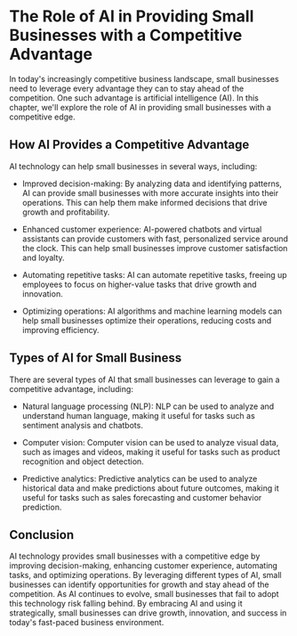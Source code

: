 The Role of AI in Providing Small Businesses with a Competitive Advantage
==================================================================================================

In today's increasingly competitive business landscape, small businesses need to leverage every advantage they can to stay ahead of the competition. One such advantage is artificial intelligence (AI). In this chapter, we'll explore the role of AI in providing small businesses with a competitive edge.

How AI Provides a Competitive Advantage
---------------------------------------

AI technology can help small businesses in several ways, including:

* Improved decision-making: By analyzing data and identifying patterns, AI can provide small businesses with more accurate insights into their operations. This can help them make informed decisions that drive growth and profitability.

* Enhanced customer experience: AI-powered chatbots and virtual assistants can provide customers with fast, personalized service around the clock. This can help small businesses improve customer satisfaction and loyalty.

* Automating repetitive tasks: AI can automate repetitive tasks, freeing up employees to focus on higher-value tasks that drive growth and innovation.

* Optimizing operations: AI algorithms and machine learning models can help small businesses optimize their operations, reducing costs and improving efficiency.

Types of AI for Small Business
------------------------------

There are several types of AI that small businesses can leverage to gain a competitive advantage, including:

* Natural language processing (NLP): NLP can be used to analyze and understand human language, making it useful for tasks such as sentiment analysis and chatbots.

* Computer vision: Computer vision can be used to analyze visual data, such as images and videos, making it useful for tasks such as product recognition and object detection.

* Predictive analytics: Predictive analytics can be used to analyze historical data and make predictions about future outcomes, making it useful for tasks such as sales forecasting and customer behavior prediction.

Conclusion
----------

AI technology provides small businesses with a competitive edge by improving decision-making, enhancing customer experience, automating tasks, and optimizing operations. By leveraging different types of AI, small businesses can identify opportunities for growth and stay ahead of the competition. As AI continues to evolve, small businesses that fail to adopt this technology risk falling behind. By embracing AI and using it strategically, small businesses can drive growth, innovation, and success in today's fast-paced business environment.


